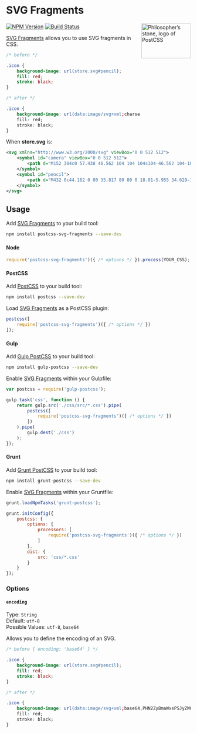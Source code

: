 # SVG Fragments

<img align="right" width="135" height="95" src="http://postcss.github.io/postcss/logo-leftp.png" title="Philosopher’s stone, logo of PostCSS">

[![NPM Version][npm-img]][npm] [![Build Status][ci-img]][ci]

[SVG Fragments] allows you to use SVG fragments in CSS.

```css
/* before */

.icon {
	background-image: url(store.svg#pencil);
	fill: red;
	stroke: black;
}

/* after */

.icon {
	background-image: url(data:image/svg+xml;charset=utf-8,%3Csvg fill=%22red%22 stroke=%22black%22 viewBox=%220 0 512 512%22 xmlns=%22http://www.w3.org/2000/svg%22%3E %3Cpath d=%22M432 0c44.182 0 80 35.817 80 80 0 18.01-5.955 34.629-16 48l-32 32-112-112 32-32c13.371-10.045 29.989-16 48-16zm-400 368l-32 144 144-32 296-296-112-112-296 296zm325.789-186.211l-224 224-27.578-27.578 224-224 27.578 27.578z%22/%3E %3C/svg%3E);
	fill: red;
	stroke: black;
}
```

When **store.svg** is:

```svg
<svg xmlns="http://www.w3.org/2000/svg" viewBox="0 0 512 512">
	<symbol id="camera" viewBox="0 0 512 512">
		<path d="M152 304c0 57.438 46.562 104 104 104s104-46.562 104-104-46.562-104-104-104-104 46.562-104 104zm328-176h-112c-8-32-16-64-48-64h-128c-32 0-40 32-48 64h-112c-17.6 0-32 14.4-32 32v288c0 17.6 14.4 32 32 32h448c17.6 0 32-14.4 32-32v-288c0-17.6-14.4-32-32-32zm-224 318c-78.425 0-142-63.574-142-142 0-78.425 63.575-142 142-142 78.426 0 142 63.575 142 142 0 78.426-63.573 142-142 142zm224-222h-64v-32h64v32z"/>
	</symbol>
	<symbol id="pencil">
		<path d="M432 0c44.182 0 80 35.817 80 80 0 18.01-5.955 34.629-16 48l-32 32-112-112 32-32c13.371-10.045 29.989-16 48-16zm-400 368l-32 144 144-32 296-296-112-112-296 296zm325.789-186.211l-224 224-27.578-27.578 224-224 27.578 27.578z"/>
	</symbol>
</svg>
```

## Usage

Add [SVG Fragments] to your build tool:

```bash
npm install postcss-svg-fragments --save-dev
```

#### Node

```js
require('postcss-svg-fragments')({ /* options */ }).process(YOUR_CSS);
```

#### PostCSS

Add [PostCSS] to your build tool:

```bash
npm install postcss --save-dev
```

Load [SVG Fragments] as a PostCSS plugin:

```js
postcss([
	require('postcss-svg-fragments')({ /* options */ })
]);
```

#### Gulp

Add [Gulp PostCSS] to your build tool:

```bash
npm install gulp-postcss --save-dev
```

Enable [SVG Fragments] within your Gulpfile:

```js
var postcss = require('gulp-postcss');

gulp.task('css', function () {
	return gulp.src('./css/src/*.css').pipe(
		postcss([
			require('postcss-svg-fragments')({ /* options */ })
		])
	).pipe(
		gulp.dest('./css')
	);
});
```

#### Grunt

Add [Grunt PostCSS] to your build tool:

```bash
npm install grunt-postcss --save-dev
```

Enable [SVG Fragments] within your Gruntfile:

```js
grunt.loadNpmTasks('grunt-postcss');

grunt.initConfig({
	postcss: {
		options: {
			processors: [
				require('postcss-svg-fragments')({ /* options */ })
			]
		},
		dist: {
			src: 'css/*.css'
		}
	}
});
```

### Options

#### `encoding`

Type: `String`  
Default: `utf-8`  
Possible Values: `utf-8`, `base64`

Allows you to define the encoding of an SVG.

```css
/* before { encoding: 'base64' } */

.icon {
	background-image: url(store.svg#pencil);
	fill: red;
	stroke: black;
}

/* after */

.icon {
	background-image: url(data:image/svg+xml;base64,PHN2ZyBmaWxsPSJyZWQiIHN0cm9rZT0iYmxhY2siIHZpZXdCb3g9IjAgMCA1MTIgNTEyIiB4bWxucz0iaHR0cDovL3d3dy53My5vcmcvMjAwMC9zdmciPgogIDxwYXRoIGQ9Ik00MzIgMGM0NC4xODIgMCA4MCAzNS44MTcgODAgODAgMCAxOC4wMS01Ljk1NSAzNC42MjktMTYgNDhsLTMyIDMyLTExMi0xMTIgMzItMzJjMTMuMzcxLTEwLjA0NSAyOS45ODktMTYgNDgtMTZ6bS00MDAgMzY4bC0zMiAxNDQgMTQ0LTMyIDI5Ni0yOTYtMTEyLTExMi0yOTYgMjk2em0zMjUuNzg5LTE4Ni4yMTFsLTIyNCAyMjQtMjcuNTc4LTI3LjU3OCAyMjQtMjI0IDI3LjU3OCAyNy41Nzh6Ii8+Cjwvc3ZnPg==);
	fill: red;
	stroke: black;
}
```

[ci]:      https://travis-ci.org/jonathantneal/postcss-svg-fragments
[ci-img]:  https://img.shields.io/travis/jonathantneal/postcss-svg-fragments.svg
[npm]:     https://www.npmjs.com/package/postcss-svg-fragments
[npm-img]: https://img.shields.io/npm/v/postcss-svg-fragments.svg

[Gulp PostCSS]:  https://github.com/postcss/gulp-postcss
[Grunt PostCSS]: https://github.com/nDmitry/grunt-postcss
[PostCSS]:       https://github.com/postcss/postcss

[SVG Fragments]: https://github.com/jonathantneal/postcss-svg-fragments
